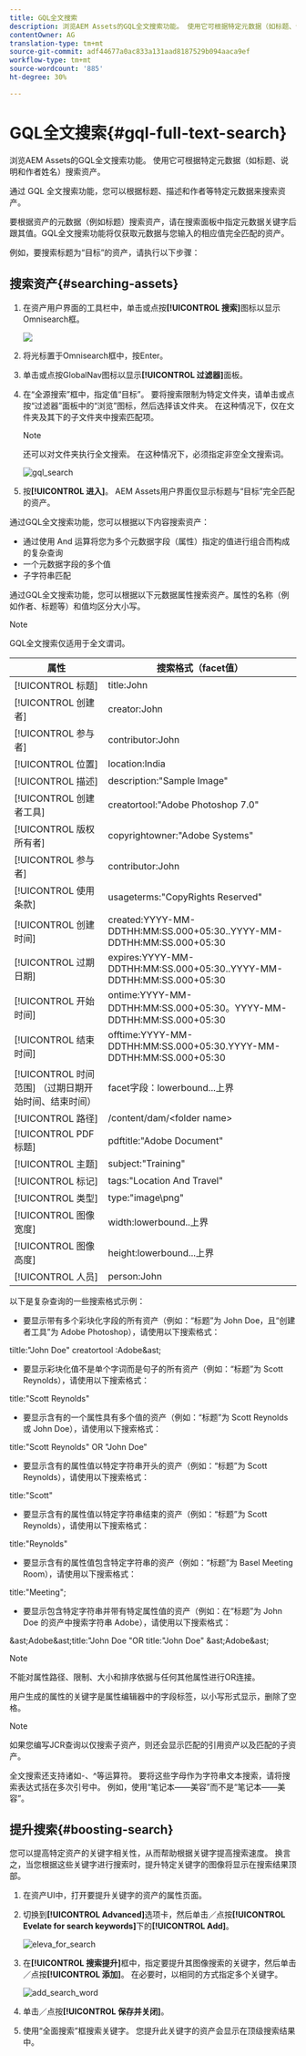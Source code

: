 ```yaml
---
title: GQL全文搜索
description: 浏览AEM Assets的GQL全文搜索功能。 使用它可根据特定元数据（如标题、说明和作者姓名）搜索资产。
contentOwner: AG
translation-type: tm+mt
source-git-commit: adf44677a0ac833a131aad8187529b094aaca9ef
workflow-type: tm+mt
source-wordcount: '885'
ht-degree: 30%

---
```



# GQL全文搜索{#gql-full-text-search}

浏览AEM Assets的GQL全文搜索功能。 使用它可根据特定元数据（如标题、说明和作者姓名）搜索资产。

通过 GQL 全文搜索功能，您可以根据标题、描述和作者等特定元数据来搜索资产。

要根据资产的元数据（例如标题）搜索资产，请在搜索面板中指定元数据关键字后跟其值。GQL全文搜索功能将仅获取元数据与您输入的相应值完全匹配的资产。

例如，要搜索标题为“目标”的资产，请执行以下步骤：

## 搜索资产{#searching-assets}

1. 在资产用户界面的工具栏中，单击或点按&#x200B;**[!UICONTROL 搜索]**&#x200B;图标以显示Omnisearch框。

   ![](assets/do-not-localize/chlimage_1.png)

1. 将光标置于Omnisearch框中，按Enter。
1. 单击或点按GlobalNav图标以显示&#x200B;**[!UICONTROL 过滤器]**&#x200B;面板。
1. 在“全源搜索”框中，指定值“目标”。 要将搜索限制为特定文件夹，请单击或点按“过滤器”面板中的“浏览”图标，然后选择该文件夹。 在这种情况下，仅在文件夹及其下的子文件夹中搜索匹配项。

   >[!NOTE]
   >
   >还可以对文件夹执行全文搜索。 在这种情况下，必须指定非空全文搜索词。

   ![gql_search](assets/gql_search.png)

1. 按&#x200B;**[!UICONTROL 进入]**。 AEM Assets用户界面仅显示标题与“目标”完全匹配的资产。

通过GQL全文搜索功能，您可以根据以下内容搜索资产：

* 通过使用 And 运算将您为多个元数据字段（属性）指定的值进行组合而构成的复杂查询
* 一个元数据字段的多个值
* 子字符串匹配

通过GQL全文搜索功能，您可以根据以下元数据属性搜索资产。属性的名称（例如作者、标题等）和值均区分大小写。

>[!NOTE]
>
>GQL全文搜索仅适用于全文谓词。

| 属性 | 搜索格式（facet值） |
|---|---|
| [!UICONTROL 标题] | title:John |
| [!UICONTROL 创建者] | creator:John |
| [!UICONTROL 参与者] | contributor:John |
| [!UICONTROL 位置] | location:India |
| [!UICONTROL 描述] | description:&quot;Sample Image&quot; |
| [!UICONTROL 创建者工具] | creatortool:&quot;Adobe Photoshop 7.0&quot; |
| [!UICONTROL 版权所有者] | copyrightowner:&quot;Adobe Systems&quot; |
| [!UICONTROL 参与者] | contributor:John |
| [!UICONTROL 使用条款] | usageterms:&quot;CopyRights Reserved&quot; |
| [!UICONTROL 创建时间] | created:YYYY-MM-DDTHH:MM:SS.000+05:30..YYYY-MM-DDTHH:MM:SS.000+05:30 |
| [!UICONTROL 过期日期] | expires:YYYY-MM-DDTHH:MM:SS.000+05:30..YYYY-MM-DDTHH:MM:SS.000+05:30 |
| [!UICONTROL 开始时间] | ontime:YYYY-MM-DDTHH:MM:SS.000+05:30。YYYY-MM-DDTHH:MM:SS.000+05:30 |
| [!UICONTROL 结束时间] | offtime:YYYY-MM-DDTHH:MM:SS.000+05:30.YYYY-MM-DDTHH:MM:SS.000+05:30 |
| [!UICONTROL 时间范围] （过期日期开始时间、结束时间） | facet字段：lowerbound...上界 |
| [!UICONTROL 路径] | /content/dam/&lt;folder name> |
| [!UICONTROL PDF 标题] | pdftitle:&quot;Adobe Document&quot; |
| [!UICONTROL 主题] | subject:&quot;Training&quot; |
| [!UICONTROL 标记] | tags:&quot;Location And Travel&quot; |
| [!UICONTROL 类型] | type:&quot;image\png&quot; |
| [!UICONTROL 图像宽度] | width:lowerbound..上界 |
| [!UICONTROL 图像高度] | height:lowerbound...上界 |
| [!UICONTROL 人员] | person:John |

以下是复杂查询的一些搜索格式示例：

* 要显示带有多个彩块化字段的所有资产（例如：“标题”为 John Doe，且“创建者工具”为 Adobe Photoshop），请使用以下搜索格式：

tiltle:&quot;John Doe&quot; creatortool :Adobe&amp;ast;

* 要显示彩块化值不是单个字词而是句子的所有资产（例如：“标题”为 Scott Reynolds），请使用以下搜索格式：

title:&quot;Scott Reynolds&quot;

* 要显示含有的一个属性具有多个值的资产（例如：“标题”为 Scott Reynolds 或 John Doe），请使用以下搜索格式：

title:&quot;Scott Reynolds&quot; OR &quot;John Doe&quot;

* 要显示含有的属性值以特定字符串开头的资产（例如：“标题”为 Scott Reynolds），请使用以下搜索格式：

title:&quot;Scott&quot;

* 要显示含有的属性值以特定字符串结束的资产（例如：“标题”为 Scott Reynolds），请使用以下搜索格式：

title:&quot;Reynolds&quot;

* 要显示含有的属性值包含特定字符串的资产（例如：“标题”为 Basel Meeting Room），请使用以下搜索格式：

title:&quot;Meeting&quot;;

* 要显示包含特定字符串并带有特定属性值的资产（例如：在“标题”为 John Doe 的资产中搜索字符串 Adobe），请使用以下搜索格式：

&amp;ast;Adobe&amp;ast;title:&quot;John Doe &quot;OR title:&quot;John Doe&quot; &amp;ast;Adobe&amp;ast;

>[!NOTE]
>
>不能对属性路径、限制、大小和排序依据与任何其他属性进行OR连接。
>
>用户生成的属性的关键字是属性编辑器中的字段标签，以小写形式显示，删除了空格。


>[!NOTE]
>
>如果您编写JCR查询以仅搜索子资产，则还会显示匹配的引用资产以及匹配的子资产。

全文搜索还支持诸如-、^等运算符。 要将这些字母作为字符串文本搜索，请将搜索表达式括在多次引号中。 例如，使用“笔记本——美容”而不是“笔记本——美容”。

## 提升搜索{#boosting-search}

您可以提高特定资产的关键字相关性，从而帮助根据关键字提高搜索速度。 换言之，当您根据这些关键字进行搜索时，提升特定关键字的图像将显示在搜索结果顶部。

1. 在资产UI中，打开要提升关键字的资产的属性页面。
1. 切换到&#x200B;**[!UICONTROL Advanced]**&#x200B;选项卡，然后单击／点按&#x200B;**[!UICONTROL Evelate for search keywords]**&#x200B;下的&#x200B;**[!UICONTROL Add]**。

   ![eleva_for_search](assets/elevate_for_search.png)

1. 在&#x200B;**[!UICONTROL 搜索提升]**&#x200B;框中，指定要提升其图像搜索的关键字，然后单击／点按&#x200B;**[!UICONTROL 添加]**。 在必要时，以相同的方式指定多个关键字。

   ![add_search_word](assets/add_search_word.png)

1. 单击／点按&#x200B;**[!UICONTROL 保存并关闭]**。
1. 使用“全面搜索”框搜索关键字。 您提升此关键字的资产会显示在顶级搜索结果中。